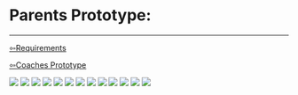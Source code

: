 # Parents Prototype:

----------------------------------

[⇦Requirements](requirementgathering.md)

[⇦Coaches Prototype](coaches.md) 

<img src="../imgs\Prototypes\Parent Prototypes\Slide1.PNG" >
<img src="../imgs\Prototypes\Parent Prototypes\Slide2.PNG" >
<img src="../imgs\Prototypes\Parent Prototypes\Slide3.PNG" >
<img src="../imgs\Prototypes\Parent Prototypes\Slide4.PNG" >
<img src="../imgs\Prototypes\Parent Prototypes\Slide5.PNG" >
<img src="../imgs\Prototypes\Parent Prototypes\Slide6.PNG" >
<img src="../imgs\Prototypes\Parent Prototypes\Slide7.PNG" >
<img src="../imgs\Prototypes\Parent Prototypes\Slide8.PNG" >
<img src="../imgs\Prototypes\Parent Prototypes\Slide9.PNG" >
<img src="../imgs\Prototypes\Parent Prototypes\Slide10.PNG" >
<img src="../imgs\Prototypes\Parent Prototypes\Slide11.PNG" >
<img src="../imgs\Prototypes\Parent Prototypes\Slide12.PNG" >
<img src="../imgs\Prototypes\Parent Prototypes\Slide13.PNG" >
